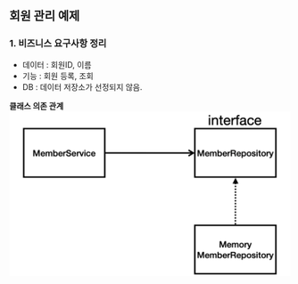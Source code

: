 ## 회원 관리 예제
### 1. 비즈니스 요구사항 정리
- 데이터 : 회원ID, 이름
- 기능 : 회원 등록, 조회
- DB : 데이터 저장소가 선정되지 않음.

**클래스 의존 관계**
![ClassDependency](/img/Spring-boot/ClassDependency.png)



